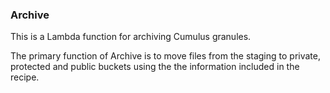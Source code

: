 ### Archive

This is a Lambda function for archiving Cumulus granules.

The primary function of Archive is to move files from the staging to private, protected and public buckets using the the information included in the recipe.
